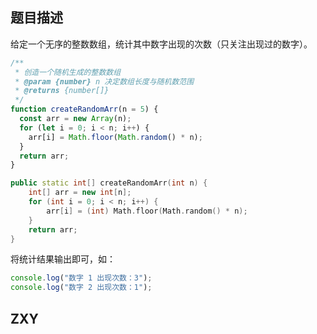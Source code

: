 ## 题目描述

给定一个无序的整数数组，统计其中数字出现的次数（只关注出现过的数字）。

```js
/**
 * 创造一个随机生成的整数数组
 * @param {number} n 决定数组长度与随机数范围
 * @returns {number[]}
 */
function createRandomArr(n = 5) {
  const arr = new Array(n);
  for (let i = 0; i < n; i++) {
    arr[i] = Math.floor(Math.random() * n);
  }
  return arr;
}
```

```cpp
public static int[] createRandomArr(int n) {
    int[] arr = new int[n];
    for (int i = 0; i < n; i++) {
        arr[i] = (int) Math.floor(Math.random() * n);
    }
    return arr;
}
```

将统计结果输出即可，如：

```js
console.log("数字 1 出现次数：3");
console.log("数字 2 出现次数：1");
```

## ZXY

<!-- 解题思路 -->

<!-- 解题代码 -->
